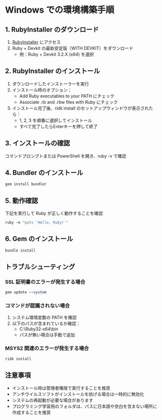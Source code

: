 # Windows での環境構築手順

## 1. RubyInstaller のダウンロード

1. [RubyInstaller](https://rubyinstaller.org/downloads/) にアクセス
2. Ruby + Devkit の最新安定版（WITH DEVKIT）をダウンロード
   - 例：Ruby + Devkit 3.2.X (x64) を選択

## 2. RubyInstaller のインストール

1. ダウンロードしたインストーラーを実行
2. インストール時のオプション：
   - Add Ruby executables to your PATH にチェック
   - Associate .rb and .rbw files with Ruby にチェック
3. インストール完了後、ridk install のセットアップウィンドウが表示されたら：
   - 1, 2, 3 を順番に選択してインストール
   - すべて完了したらEnterキーを押して終了

## 3. インストールの確認

コマンドプロンプトまたは PowerShell を開き、ruby -v で確認

## 4. Bundler のインストール
```ruby
gem install bundler
```

## 5. 動作確認
下記を実行して Ruby が正しく動作することを確認
```ruby
ruby -e "puts 'Hello, Ruby!'"
```
## 6. Gem のインストール
```ruby
bundle install
```

## トラブルシューティング

### SSL 証明書のエラーが発生する場合
```ruby
gem update --system
```

### コマンドが認識されない場合
1. システム環境変数の PATH を確認
2. 以下のパスが含まれているか確認：
   - C:\Ruby32-x64\bin
   - パスが無い場合は手動で追加

### MSYS2 関連のエラーが発生する場合
```ruby
ridk install
```

## 注意事項
- インストール時は管理者権限で実行することを推奨
- アンチウイルスソフトがインストールを妨げる場合は一時的に無効化
- システムの再起動が必要な場合があります
- プログラミング学習用のフォルダは、パスに日本語や空白を含まない場所に作成することを推奨
